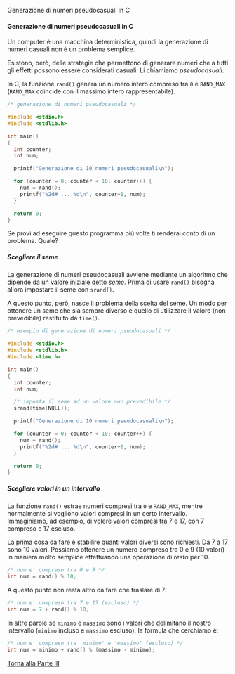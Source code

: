Generazione di numeri pseudocasuali in C

#### Generazione di numeri pseudocasuali in C

Un computer è una macchina deterministica, quindi la generazione di numeri
casuali non è un problema semplice.

Esistono, però, delle strategie che permettono di generare numeri che
a tutti gli effetti possono essere considerati casuali. Li chiamiamo *pseudocasuali*.

In C, la funzione `rand()` genera un numero intero compreso tra `0` e `RAND_MAX`
(`RAND_MAX` coincide con il massimo intero rappresentabile).

```c
/* generazione di numeri pseudocasuali */

#include <stdio.h>
#include <stdlib.h>

int main()
{
  int counter;
  int num;

  printf("Generazione di 10 numeri pseudocasuali\n");

  for (counter = 0; counter < 10; counter++) {
    num = rand();
    printf("%2d# ... %d\n", counter+1, num);
  }

  return 0;
}
```

Se provi ad eseguire questo programma più volte ti renderai conto di un problema. Quale?

##### Scegliere il seme

La generazione di numeri pseudocasuali avviene mediante un algoritmo che dipende
da un valore iniziale detto *seme*. Prima di usare `rand()` bisogna allora impostare
il seme con `srand()`.

A questo punto, però, nasce il problema della scelta del seme. Un modo per
ottenere un seme che sia sempre diverso è quello di utilizzare il valore
(non prevedibile) restituito da `time()`.

```c
/* esempio di generazione di numeri pseudocasuali */

#include <stdio.h>
#include <stdlib.h>
#include <time.h>

int main()
{
  int counter;
  int num;

  /* imposta il seme ad un valore non prevedibile */
  srand(time(NULL));

  printf("Generazione di 10 numeri pseudocasuali\n");

  for (counter = 0; counter < 10; counter++) {
    num = rand();
    printf("%2d# ... %d\n", counter+1, num);
  }

  return 0;
}
```

##### Scegliere valori in un intervallo

La funzione `rand()` estrae numeri compresi tra `0` e `RAND_MAX`, mentre
normalmente si vogliono valori compresi in un certo intervallo.
Immaginiamo, ad esempio, di volere valori compresi tra 7 e 17, con 7 compreso
e 17 escluso.

La prima cosa da fare è stabilire quanti valori diversi sono richiesti.
Da 7 a 17 sono 10 valori. Possiamo ottenere un numero compreso tra 0 e 9 (10 valori)
in maniera molto semplice effettuando una operazione di *resto* per 10.

```c
/* num e' compreso tra 0 e 9 */
int num = rand() % 10;
```

A questo punto non resta altro da fare che traslare di 7:

```c
/* num e' compreso tra 7 e 17 (escluso) */
int num = 7 + rand() % 10;
```

In altre parole se `minimo` e `massimo` sono i valori che delimitano il nostro
intervallo (`minimo` incluso e `massimo` escluso), la formula che cerchiamo è:

```c
/* num e' compreso tra 'minimo' e 'massimo' (escluso) */
int num = minimo + rand() % (massimo - minimo);
```

<a href="/activities/3">Torna alla Parte III</a>
